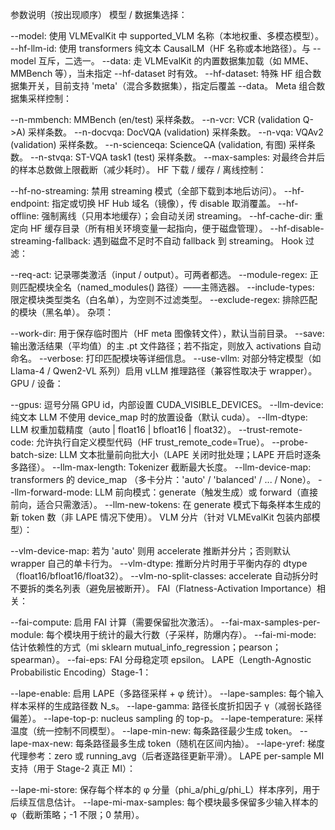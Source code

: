 参数说明（按出现顺序）
模型 / 数据集选择：

--model: 使用 VLMEvalKit 中 supported_VLM 名称（本地权重、多模态模型）。
--hf-llm-id: 使用 transformers 纯文本 CausalLM（HF 名称或本地路径）。与 --model 互斥，二选一。
--data: 走 VLMEvalKit 的内置数据集加载（如 MME、MMBench 等），当未指定 --hf-dataset 时有效。
--hf-dataset: 特殊 HF 组合数据集开关，目前支持 'meta'（混合多数据集），指定后覆盖 --data。
Meta 组合数据集采样控制：

--n-mmbench: MMBench (en/test) 采样条数。
--n-vcr: VCR (validation Q->A) 采样条数。
--n-docvqa: DocVQA (validation) 采样条数。
--n-vqa: VQAv2 (validation) 采样条数。
--n-scienceqa: ScienceQA (validation, 有图) 采样条数。
--n-stvqa: ST-VQA task1 (test) 采样条数。
--max-samples: 对最终合并后的样本总数做上限截断（减少耗时）。
HF 下载 / 缓存 / 离线控制：

--hf-no-streaming: 禁用 streaming 模式（全部下载到本地后访问）。
--hf-endpoint: 指定或切换 HF Hub 域名（镜像），传 disable 取消覆盖。
--hf-offline: 强制离线（只用本地缓存）；会自动关闭 streaming。
--hf-cache-dir: 重定向 HF 缓存目录（所有相关环境变量一起指向，便于磁盘管理）。
--hf-disable-streaming-fallback: 遇到磁盘不足时不自动 fallback 到 streaming。
Hook 过滤：

--req-act: 记录哪类激活（input / output）。可两者都选。
--module-regex: 正则匹配模块全名（named_modules() 路径）——主筛选器。
--include-types: 限定模块类型类名（白名单），为空则不过滤类型。
--exclude-regex: 排除匹配的模块（黑名单）。
杂项：

--work-dir: 用于保存临时图片（HF meta 图像转文件），默认当前目录。
--save: 输出激活结果（平均值）的主 .pt 文件路径；若不指定，则放入 activations 自动命名。
--verbose: 打印匹配模块等详细信息。
--use-vllm: 对部分特定模型（如 Llama-4 / Qwen2-VL 系列）启用 vLLM 推理路径（兼容性取决于 wrapper）。
GPU / 设备：

--gpus: 逗号分隔 GPU id，内部设置 CUDA_VISIBLE_DEVICES。
--llm-device: 纯文本 LLM 不使用 device_map 时的放置设备（默认 cuda）。
--llm-dtype: LLM 权重加载精度（auto | float16 | bfloat16 | float32）。
--trust-remote-code: 允许执行自定义模型代码（HF trust_remote_code=True）。
--probe-batch-size: LLM 文本批量前向批大小（LAPE 关闭时批处理；LAPE 开启时逐条多路径）。
--llm-max-length: Tokenizer 截断最大长度。
--llm-device-map: transformers 的 device_map （多卡分片：'auto' / 'balanced' / ... / None）。
--llm-forward-mode: LLM 前向模式：generate（触发生成）或 forward（直接前向，适合只需激活）。
--llm-new-tokens: 在 generate 模式下每条样本生成的新 token 数（非 LAPE 情况下使用）。
VLM 分片（针对 VLMEvalKit 包装内部模型）：

--vlm-device-map: 若为 'auto' 则用 accelerate 推断并分片；否则默认 wrapper 自己的单卡行为。
--vlm-dtype: 推断分片时用于平衡内存的 dtype（float16/bfloat16/float32）。
--vlm-no-split-classes: accelerate 自动拆分时不要拆的类名列表（避免层被断开）。
FAI（Flatness-Activation Importance）相关：

--fai-compute: 启用 FAI 计算（需要保留批次激活）。
--fai-max-samples-per-module: 每个模块用于统计的最大行数（子采样，防爆内存）。
--fai-mi-mode: 估计依赖性的方式（mi sklearn mutual_info_regression；pearson；spearman）。
--fai-eps: FAI 分母稳定项 epsilon。
LAPE（Length-Agnostic Probabilistic Encoding）Stage-1：

--lape-enable: 启用 LAPE（多路径采样 + φ 统计）。
--lape-samples: 每个输入样本采样的生成路径数 N_s。
--lape-gamma: 路径长度折扣因子 γ（减弱长路径偏差）。
--lape-top-p: nucleus sampling 的 top-p。
--lape-temperature: 采样温度（统一控制不同模型）。
--lape-min-new: 每条路径最少生成 token。
--lape-max-new: 每条路径最多生成 token（随机在区间内抽）。
--lape-yref: 梯度代理参考：zero 或 running_avg（后者逐路径更新平滑）。
LAPE per-sample MI 支持（用于 Stage-2 真正 MI）：

--lape-mi-store: 保存每个样本的 φ 分量（phi_a/phi_g/phi_L）样本序列，用于后续互信息估计。
--lape-mi-max-samples: 每个模块最多保留多少输入样本的 φ（截断策略；-1 不限；0 禁用）。